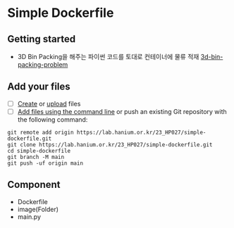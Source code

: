 # Simple Dockerfile



## Getting started
- 3D Bin Packing을 해주는 파이썬 코드를 토대로 컨테이너에 물류 적재
[3d-bin-packing-problem](https://github.com/ylmz-dev/3d-bin-packing-problem)


## Add your files

- [ ] [Create](https://docs.gitlab.com/ee/user/project/repository/web_editor.html#create-a-file) or [upload](https://docs.gitlab.com/ee/user/project/repository/web_editor.html#upload-a-file) files
- [ ] [Add files using the command line](https://docs.gitlab.com/ee/gitlab-basics/add-file.html#add-a-file-using-the-command-line) or push an existing Git repository with the following command:

```
git remote add origin https://lab.hanium.or.kr/23_HP027/simple-dockerfile.git
git clone https://lab.hanium.or.kr/23_HP027/simple-dockerfile.git
cd simple-dockerfile
git branch -M main
git push -uf origin main

```
## Component
- Dockerfile
- image(Folder)
- main.py
